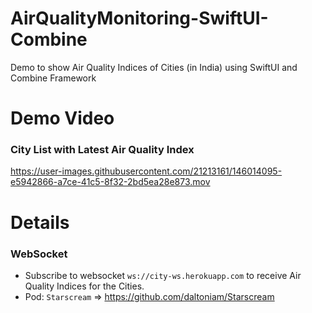 # AirQualityMonitoring-SwiftUI-Combine
Demo to show Air Quality Indices of Cities (in India) using SwiftUI and Combine Framework


# Demo Video

### City List with Latest Air Quality Index
https://user-images.githubusercontent.com/21213161/146014095-e5942866-a7ce-41c5-8f32-2bd5ea28e873.mov


# Details

### WebSocket
- Subscribe to websocket `ws://city-ws.herokuapp.com` to receive Air Quality Indices for the Cities.
- Pod: `Starscream` => https://github.com/daltoniam/Starscream
